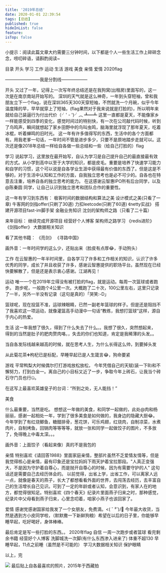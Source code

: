 ```yaml
---
title: '2019年总结'
date: 2020-01-01 22:39:54
tags: [总结]
published: true
hideInList: false
feature: 
isTop: false
---
```




小提示：阅读此篇文章大约需要三分钟时间，以下都是个人一些生活工作上碎碎念念，唠叨碎语，请斟酌阅读~     



目录
开头
学习
工作
运动
生活
游戏
美食
亲情
爱情
2020flag


————————我是分割线——————

开头
又过了一年，记得上一次写年终总结还是在我狗窝(出租房)里面写的，这一次是在南京南站开始写的。
深圳的天气就是这么神奇，一年到头穿短袖，曾和我朋友立下一个flag，说在深圳365天300天穿短袖，不然就洗一个月碗，似乎今年温度降的早，早早就穿上了短袖，(flag果然对于我来说就是打脸的)，所以明年来就给自己装逼行为付出代价（╯' - ')╯︵ ┻━┻ 
这里一直都是夏天，不能像家乡一样能感受到四季的变化，感觉时间过的特别快，有一次在公司敲代码时候，听到了鸟鸣声，瞬间就想起了家乡田野中的鸟叫虫鸣，脑海里就浮现了那年夏天，吃着冰棍，听着蝉鸣的旧时光。
这一年有许多值得写的东西，生活中的各个方面都有。用我老爹一句话，一年时间不管是进步多少，只要不是原地踏步走就可以。这次还是像2018年总结一样给自各做一些总结和一些（给自己打脸的）flag




学习
说起学习，这里放在最开始写，自认为学习是自己提升自己的最直接最有效的方式。从小学到高中以至于大学的知识，都是皮毛。重要是培养了快速学习能力和自学的习惯，这个可以说是自各学业生涯中获得最有价值的东西了。但是这是不够的，对于生活中认知和工作的方面，自我独立思考也是必不可少的。自各也在特意去注重，培养自各的独立思考的能力。
在这感谢云智惠IPO所有后台同学，以及@陈秦圆 同学，让自己认识到独立思考和团队合作的重要性。

这一年有学习到东西有：
极客时间的数据结构和算法之美
设计模式之美(只看了一章)
牛客网的剑指offer(只刷了30道)
力扣leetcode(只刷了60道)
《netty实战》
搭建开源项目fast-im脚手架
金融业务知识
沈剑的架构师之路（只看了二十篇）

来年目标：
继续完成开源项目
经营好个人博客
架构师之路学习
《redis进阶》
《剑指offer》
大数据相关知识

看了其他书籍：
《亮剑》
《寻路中国》

画外音：一年时间学的这么少，还贴出来（脸皮有点厚😂，手动狗头）






工作
在云智惠的一年半时间里，自各学习了许多和工作相关的知识，认识了许多优秀的同学，成长了并且收获了许多，感谢云智惠提供的职场平台。虽然现在已经快要解散了，但是还是表示衷心感谢。江湖再见！








运动
唯一一个在2019年立得没有被打脸的flag，就是运动。每周一次篮球或者跑步。
跑步呢，一般跑个4公里一次。大概跑了二十次，100公里左右，这里只记录了一半，另外一半没有记录（这句是真的）「哭笑:-D」




篮球呢，现在投篮不准，运球辣眼睛，已然一副老年篮球的样子。但是还是阻挡不了我喜欢这一项运动，就像灌篮高手动漫中一句话“教练，我想打篮球”这样，源自于内心的热爱。







生活
这一年我想了很久，得到了什么失去了什么。。我想了很久，突然想起来，
得到的当然是肚子的肥肉赘肉咯，，失去的你们也知道，肯定是我稀薄的头发。。


当自各发际线越来越高的时候，就在思考人生，为什么长得这么帅，到要掉头发


从此菊花茶➕枸杞已是标配，早睡早起已是人生箴言😂，狗命要紧




游戏
平常鸭梨大时候偶尔打打游戏放松放松，
今年凭借自己的天赋(装一下B)和不懈努力，打到白金一。离自己的小目标又近了一步，争取今年上砖石，让我当个砖石守门员也行🤐。


在这写上最喜欢英雄皇子的台词：“所到之处，无人能挡！”




美食

什么最重要，当然是吃。
想想这一年做的美食，和同学一起做的，此处@肉和杨丽丽，感谢一起相处一年，学到了很多美食是如何做的，我身边的隐藏大厨😂。
今年学到了有红烧鲫鱼，糖醋排骨，葱花饼，可乐鸡翅，红烧肉，自制凉菜，水煮肉片，自制烤鱼，回锅肉等等等等，就放一张和同学一起做饺子的图片，不多放了，免得晚上中毒太深。。。


画外音：上面饺子（看起来像）真的不是我包的



亲情
特别喜欢《请回答1988》里面家庭亲情，整部片虽然不乏爱情友情等，但是我觉得核心是亲情，最有印象还是宝拉妈妈下雨天护着宝拉那段。"人真正变强大，不是因为守护着自尊心，而是抛开自尊心的时候，因为有需要守护的人"
这句话还是需要自己去经历体会的。
以前觉得，出省上学，出省工作，可以离家人远一点，就像是春天的燕子，长大了都想看看外面的世界，去闯荡去经历，去丰富自己的生活增长自己见识。可到了一定的年龄或者认知，会意识到，有家人在的地方，都觉得很知足。特别喜欢《四个春天》纪录片里面燕子归来之时，那种感觉，纪录片中父母看到燕子归来，心里念叨着，咱家小燕子也该回家了。






爱情
感谢党感谢国家给我发了一个女朋友，免费滴。<( ˘ ³˘)/💯
今年最大收货，当然是遇到方小皮同学啦，（默默撒一下新鲜狗粮）希望在以后的日子里，你能够早睡早起，吃好喝好，身体棒棒。






最后肯定是写一些打脸的东西。。
2020年flag
  自信
  一周一次跑步或者篮球
  看完剩余书籍
  经营好个人博客
  洗脚城洗一次脚(有什么东西渗入进来了)
  体重不超130
  早睡早起，11点之前睡（虽然是不可能的）
  学习大数据相关知识
  保护眼睛

以上，完

![](https://zhangyaoo.github.io/post-images/1593268924481.jpg)
最后贴上自各最喜欢的照片，2015年于西藏拍

